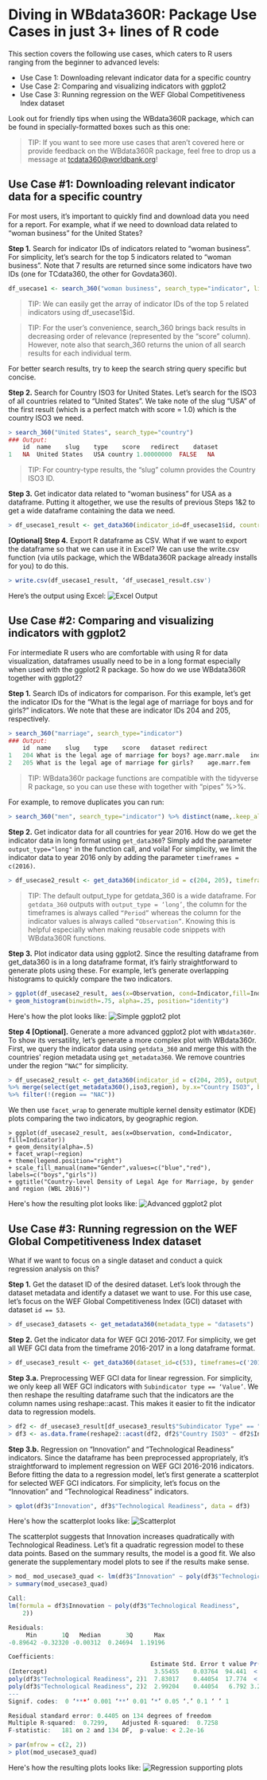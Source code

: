 # Diving in WBdata360R: Package Use Cases in just 3+ lines of R code
This section covers the following use cases, which caters to R users ranging from the beginner to advanced levels:
- Use Case 1: Downloading relevant indicator data for a specific country
- Use Case 2: Comparing and visualizing indicators with ggplot2
- Use Case 3: Running regression on the WEF Global Competitiveness Index dataset

Look out for friendly tips when using the WBdata360R package, which can be found in specially-formatted boxes such as this one:
>	TIP: If you want to see more use cases that aren’t covered here or provide feedback on the WBdata360R package, feel free to drop us a message at tcdata360@worldbank.org!

## Use Case #1: Downloading relevant indicator data for a specific country
For most users, it’s important to quickly find and download data you need for a report. For example, what if we need to download data related to “woman business” for the United States?

**Step 1.** Search for indicator IDs of indicators related to “woman business”. For simplicity, let’s search for the top 5 indicators related to “woman business”. Note that 7 results are returned since some indicators have two IDs (one for TCdata360, the other for Govdata360).
```r
df_usecase1 <- search_360("woman business", search_type="indicator", limit_results = 5)
```
> TIP: We can easily get the array of indicator IDs of the top 5 related indicators using df_usecase1$id.

>	TIP: For the user’s convenience, search_360 brings back results in decreasing order of relevance (represented by the “score” column). However, note also that search_360 returns the union of all search results for each individual term.

For better search results, try to keep the search string query specific but concise.

**Step 2.** Search for Country ISO3 for United States. Let’s search for the ISO3 of all countries related to “United States”. We take note of the slug “USA” of the first result (which is a perfect match with score = 1.0) which is the country ISO3 we need.
```r
> search_360("United States", search_type="country")
### Output:
	id	name	slug	type	score	redirect	dataset
1	NA	United States	USA	country	1.00000000	FALSE	NA
```

> TIP: For country-type results, the “slug” column provides the Country ISO3 ID.

**Step 3.** Get indicator data related to “woman business” for USA as a dataframe. Putting it altogether, we use the results of previous Steps 1&2 to get a wide dataframe containing the data we need.
```r
> df_usecase1_result <- get_data360(indicator_id=df_usecase1$id, country_iso3="USA")
```
**[Optional] Step 4.** Export R dataframe as CSV. What if we want to export the dataframe so that we can use it in Excel? We can use the write.csv function (via utils package, which the WBdata360R package already installs for you) to do this.

```r
> write.csv(df_usecase1_result, ‘df_usecase1_result.csv')
```
Here’s the output using Excel:
![Excel Output](https://raw.githubusercontent.com/mrpsonglao/WBdata360R/master/images/figure-1.png)

## Use Case #2: Comparing and visualizing indicators with ggplot2
For intermediate R users who are comfortable with using R for data visualization, dataframes usually need to be in a long format especially when used with the ggplot2 R package. So how do we use WBdata360R together with ggplot2?

**Step 1.** Search IDs of indicators for comparison. For this example, let’s get the indicator IDs for the “What is the legal age of marriage for boys and for girls?” indicators. We note that these are indicator IDs 204 and 205, respectively.
```r
> search_360("marriage", search_type="indicator")
### Output:
	id	name	slug	type	score	dataset	redirect
1	204	What is the legal age of marriage for boys?	age.marr.male	indicator	0.1111111	Women, Business and the Law	FALSE
2	205	What is the legal age of marriage for girls?	age.marr.fem	indicator	0.1111111	Women, Business and the Law	FALSE
```
>	TIP: WBdata360r package functions are compatible with the tidyverse R package, so you can use these with together with “pipes” %>%.

For example, to remove duplicates you can run:
```r
> search_360("men", search_type="indicator") %>% distinct(name,.keep_all=TRUE)
```

**Step 2.** Get indicator data for all countries for year 2016. How do we get the indicator data in long format using `get_data360`? Simply add the parameter `output_type="long"` in the function call, and voila! For simplicity, we limit the indicator data to year 2016 only by adding the parameter `timeframes = c(2016)`.

```r
> df_usecase2_result <- get_data360(indicator_id = c(204, 205), timeframes = c(2016), output_type = 'long')
```

> TIP: The default output_type for getdata_360 is a wide dataframe. For `getdata_360` outputs with `output_type = ‘long’`, the column for the timeframes is always called `“Period”` whereas the column for the indicator values is always called `“Observation”`. Knowing this is helpful especially when making reusable code snippets with WBdata360R functions.

**Step 3.** Plot indicator data using ggplot2. Since the resulting dataframe from get_data360 is in a long dataframe format, it’s fairly straightforward to generate plots using these. For example, let’s generate overlapping histograms to quickly compare the two indicators.
```r
> ggplot(df_usecase2_result, aes(x=Observation, cond=Indicator,fill=Indicator))
+ geom_histogram(binwidth=.75, alpha=.25, position="identity")
```

Here's how the plot looks like:
![Simple ggplot2 plot](https://raw.githubusercontent.com/mrpsonglao/WBdata360R/master/images/figure-2.png)

**Step 4 [Optional].** Generate a more advanced ggplot2 plot with `WBdata360r`. To show its versatility, let’s generate a more complex plot with WBdata360r. First, we query the indicator data using `getdata_360` and merge this with the countries’ region metadata using `get_metadata360`. We remove countries under the region `“NAC”` for simplicity.
```r
> df_usecase2_result <- get_data360(indicator_id = c(204, 205), output_type = 'long')
%>% merge(select(get_metadata360(),iso3,region), by.x="Country ISO3", by.y="iso3")
%>% filter(!(region == "NAC"))
```
We then use `facet_wrap` to generate multiple kernel density estimator (KDE) plots comparing the two indicators, by geographic region.
```
> ggplot(df_usecase2_result, aes(x=Observation, cond=Indicator, fill=Indicator))
+ geom_density(alpha=.5)
+ facet_wrap(~region)
+ theme(legend.position="right")
+ scale_fill_manual(name="Gender",values=c("blue","red"), labels=c("boys","girls"))
+ ggtitle("Country-level Density of Legal Age for Marriage, by gender and region (WBL 2016)")
```

Here's how the resulting plot looks like:
![Advanced ggplot2 plot](https://raw.githubusercontent.com/mrpsonglao/WBdata360R/master/images/figure-3.png)
 
## Use Case #3: Running regression on the WEF Global Competitiveness Index dataset
What if we want to focus on a single dataset and conduct a quick regression analysis on this?

**Step 1.** Get the dataset ID of the desired dataset. Let’s look through the dataset metadata and identify a dataset we want to use. For this use case, let’s focus on the WEF Global Competitiveness Index (GCI) dataset with dataset `id == 53`.
```r
> df_usecase3_datasets <- get_metadata360(metadata_type = "datasets")
```
**Step 2.** Get the indicator data for WEF GCI 2016-2017. For simplicity, we get all WEF GCI data from the timeframe 2016-2017 in a long dataframe format.
```r
> df_usecase3_result <- get_data360(dataset_id=c(53), timeframes=c('2016-2017'), output_type = 'long')
```
**Step 3.a.** Preprocessing WEF GCI data for linear regression. For simplicity, we only keep all WEF GCI indicators with `Subindicator type == ‘Value’`. We then reshape the resulting dataframe such that the indicators are the column names using reshape::acast. This makes it easier to fit the indicator data to regression models.
```r
> df2 <- df_usecase3_result[df_usecase3_result$"Subindicator Type" == "Value"]
> df3 <- as.data.frame(reshape2::acast(df2, df2$"Country ISO3" ~ df2$Indicator, value.var="Observation"))
```
**Step 3.b.** Regression on “Innovation” and “Technological Readiness” indicators. Since the dataframe has been preprocessed appropriately, it’s straightforward to implement regression on WEF GCI 2016-2016 indicators. Before fitting the data to a regression model, let’s first generate a scatterplot for selected WEF GCI indicators. For simplicity, let’s focus on the “Innovation” and “Technological Readiness” indicators.
```r
> qplot(df3$"Innovation", df3$"Technological Readiness", data = df3)
```

Here's how the scatterplot looks like:
![Scatterplot](https://raw.githubusercontent.com/mrpsonglao/WBdata360R/master/images/figure-4.png)

The scatterplot suggests that Innovation increases quadratically with Technological Readiness. Let’s fit a quadratic regression model to these data points. Based on the summary results, the model is a good fit. We also generate the supplementary model plots to see if the results make sense.
```r
> mod_ mod_usecase3_quad <- lm(df3$"Innovation" ~ poly(df3$"Technological Readiness", 2))
> summary(mod_usecase3_quad)

Call:
lm(formula = df3$Innovation ~ poly(df3$"Technological Readiness", 
    2))

Residuals:
     Min       1Q   Median       3Q      Max 
-0.89642 -0.32320 -0.00312  0.24694  1.19196 

Coefficients:
                                        Estimate Std. Error t value Pr(>|t|)    
(Intercept)                              3.55455    0.03764  94.441  < 2e-16 ***
poly(df3$"Technological Readiness", 2)1  7.83017    0.44054  17.774  < 2e-16 ***
poly(df3$"Technological Readiness", 2)2  2.99204    0.44054   6.792 3.29e-10 ***
---
Signif. codes:  0 ‘***’ 0.001 ‘**’ 0.01 ‘*’ 0.05 ‘.’ 0.1 ‘ ’ 1

Residual standard error: 0.4405 on 134 degrees of freedom
Multiple R-squared:  0.7299,	Adjusted R-squared:  0.7258 
F-statistic:   181 on 2 and 134 DF,  p-value: < 2.2e-16

> par(mfrow = c(2, 2))
> plot(mod_usecase3_quad)
```
Here's how the resulting plots looks like:
![Regression supporting plots](https://raw.githubusercontent.com/mrpsonglao/WBdata360R/master/images/figure-5.png)
